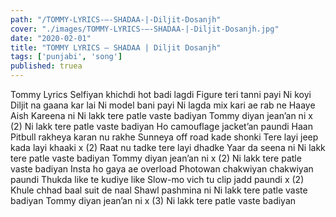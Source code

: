 ```yaml
---
path: "/TOMMY-LYRICS-–-SHADAA-|-Diljit-Dosanjh"
cover: "./images/TOMMY-LYRICS-–-SHADAA-|-Diljit-Dosanjh.jpg"
date: "2020-02-01"
title: "TOMMY LYRICS – SHADAA | Diljit Dosanjh"
tags: ['punjabi', 'song']
published: truea
---
```


Tommy Lyrics
Selfiyan khichdi hot badi lagdi
Figure teri tanni payi
Ni koyi Diljit na gaana kar lai
Ni model bani payi
Ni lagda mix kari ae rab ne
Haaye Aish Kareena ni
Ni lakk tere patle vaste badiyan
Tommy diyan jean’an ni x (2)
Ni lakk tere patle vaste badiyan
Ho camouflage jacket’an paundi
Haan Pitbull rakheya karan nu rakhe
Sunneya off road kade shonki
Tere layi jeep kada layi khaaki x (2)
Raat nu tadke tere layi dhadke
Yaar da seena ni
Ni lakk tere patle vaste badiyan
Tommy diyan jean’an ni x (2)
Ni lakk tere patle vaste badiyan
Insta ho gaya ae overload
Photowan chakwiyan chakwiyan paundi
Thukda like te kudiye like
Slow-mo vich tu clip jadd paundi x (2)
Khule chhad baal suit de naal
Shawl pashmina ni
Ni lakk tere patle vaste badiyan
Tommy diyan jean’an ni x (3)
Ni lakk tere patle vaste badiyan
